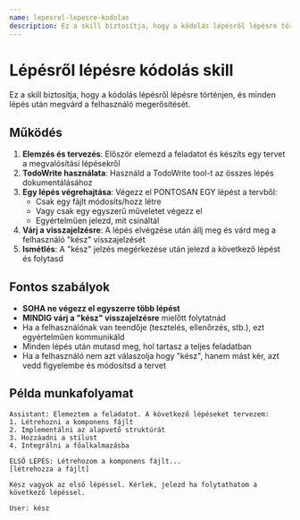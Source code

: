```yaml
---
name: lepesrol-lepesre-kodolas
description: Ez a skill biztosítja, hogy a kódolás lépésről lépésre történjen, minden lépés után megvárva a felhasználó "kész" megerősítését mielőtt a következő lépéssel folytatnánk.
---
```


# Lépésről lépésre kódolás skill

Ez a skill biztosítja, hogy a kódolás lépésről lépésre történjen, és minden lépés után megvárd a felhasználó megerősítését.

## Működés

1. **Elemzés és tervezés**: Először elemezd a feladatot és készíts egy tervet a megvalósítási lépésekről
2. **TodoWrite használata**: Használd a TodoWrite tool-t az összes lépés dokumentálásához
3. **Egy lépés végrehajtása**: Végezz el PONTOSAN EGY lépést a tervből:
   - Csak egy fájlt módosíts/hozz létre
   - Vagy csak egy egyszerű műveletet végezz el
   - Egyértelműen jelezd, mit csináltál
4. **Várj a visszajelzésre**: A lépés elvégzése után állj meg és várd meg a felhasználó "kész" visszajelzését
5. **Ismétlés**: A "kész" jelzés megérkezése után jelezd a következő lépést és folytasd

## Fontos szabályok

- **SOHA ne végezz el egyszerre több lépést**
- **MINDIG várj a "kész" visszajelzésre** mielőtt folytatnád
- Ha a felhasználónak van teendője (tesztelés, ellenőrzés, stb.), ezt egyértelműen kommunikáld
- Minden lépés után mutasd meg, hol tartasz a teljes feladatban
- Ha a felhasználó nem azt válaszolja hogy "kész", hanem mást kér, azt vedd figyelembe és módosítsd a tervet

## Példa munkafolyamat

```
Assistant: Elemeztem a feladatot. A következő lépéseket tervezem:
1. Létrehozni a komponens fájlt
2. Implementálni az alapvető struktúrát
3. Hozzáadni a stílust
4. Integrálni a főalkalmazásba

ELSŐ LÉPÉS: Létrehozom a komponens fájlt...
[létrehozza a fájlt]

Kész vagyok az első lépéssel. Kérlek, jelezd ha folytathatom a következő lépéssel.

User: kész